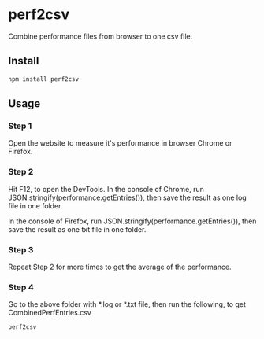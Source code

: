 # perf2csv

Combine performance files from browser to one csv file.  

## Install
```sh
npm install perf2csv
```

## Usage

### Step 1

Open the website to measure it's performance in browser Chrome or Firefox.

### Step 2

Hit F12, to open the DevTools.
In the console of Chrome, run JSON.stringify(performance.getEntries()), then save the result as one log file in one folder.

In the console of Firefox, run JSON.stringify(performance.getEntries()), then save the result as one txt file in one folder.

### Step 3

Repeat Step 2 for more times to get the average of the performance.

### Step 4

Go to the above folder with *.log or *.txt file, then run the following, to get CombinedPerfEntries.csv

```sh
perf2csv
```


